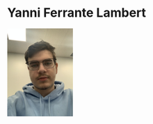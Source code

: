 # Yanni Ferrante Lambert
<img width="30%" src="https://github.com/Ferylane/H23_V13_INSPIRATIONS_FERRANTELAMBERT/blob/main/photo/IMG_5703.jpeg">
